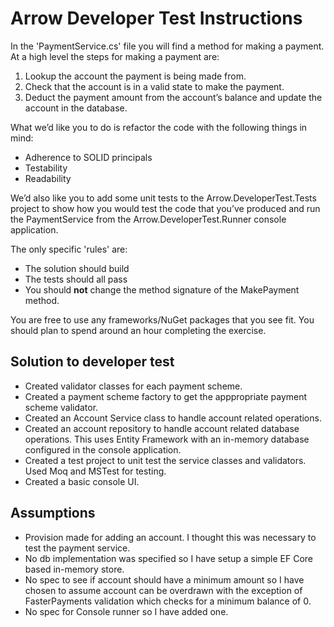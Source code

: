 # Arrow Developer Test Instructions

In the 'PaymentService.cs' file you will find a method for making a payment. At a high level the steps for making a payment are:

 1. Lookup the account the payment is being made from.
 2. Check that the account is in a valid state to make the payment.
 3. Deduct the payment amount from the account’s balance and update the account in the database.

What we’d like you to do is refactor the code with the following things in mind:

 - Adherence to SOLID principals
 - Testability
 - Readability

We’d also like you to add some unit tests to the Arrow.DeveloperTest.Tests project to show how you would test the code that you’ve produced and run the PaymentService from the Arrow.DeveloperTest.Runner console application.

The only specific 'rules' are:

- The solution should build
- The tests should all pass
- You should **not** change the method signature of the MakePayment method.

You are free to use any frameworks/NuGet packages that you see fit. You should plan to spend around an hour completing the exercise.

## Solution to developer test

- Created validator classes for each payment scheme.
- Created a payment scheme factory to get the apppropriate payment scheme validator.
- Created an Account Service class to handle account related operations.
- Created an account repository to handle account related database operations. This uses Entity Framework with an in-memory database configured in the console application.
- Created a test project to unit test the service classes and validators. Used Moq and MSTest for testing.
- Created a basic console UI.

## Assumptions

- Provision made for adding an account. I thought this was necessary to test the payment service.
- No db implementation was specified so I have setup a simple EF Core based in-memory store.
- No spec to see if account should have a minimum amount so I have chosen to assume account can be overdrawn with the exception of FasterPayments validation which checks for a minimum balance of 0.
- No spec for Console runner so I have added one.
